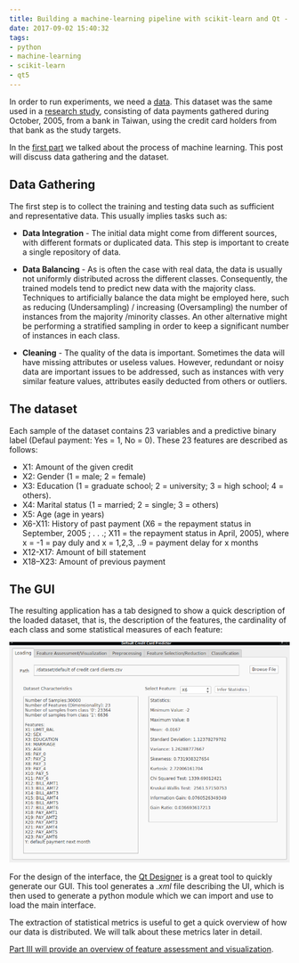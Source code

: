 ```yaml
---
title: Building a machine-learning pipeline with scikit-learn and Qt - Part II
date: 2017-09-02 15:40:32
tags: 
- python
- machine-learning
- scikit-learn
- qt5
---
```


In order to run experiments, we need a [data](https://archive.ics.uci.edu/ml/datasets/default+of+credit+card+clients). This dataset was the same used in a [research study](http://www.sciencedirect.com/science/article/pii/S0957417407006719), consisting of data payments gathered during October, 2005, from a bank in Taiwan, using the credit card holders from that bank as the study targets. 

In the [first part](/2017/09/02/ml-pipeline-1/) we talked about the process of machine learning. This post will discuss data gathering and the dataset.

## Data Gathering

The first step is to collect the training and testing data such as sufficient and representative data. This usually implies tasks such as:

* **Data Integration** - The initial data might come from different sources, with different formats or duplicated data. This step is important to create a single repository of data.

* **Data Balancing** - As is often the case with real data, the data is usually not uniformly distributed across the different classes. Consequently, the trained models tend to predict new data with the majority class. Techniques to artificially balance the data might be employed here, such as reducing (Undersampling) / increasing (Oversampling) the number of instances from the majority /minority classes. An other alternative might be performing a stratified sampling in order to keep a significant number of instances in each class.

* **Cleaning** - The quality of the data is important. Sometimes the data will have missing attributes or useless values. However, redundant or noisy data are important issues to be addressed, such as instances with very similar feature values, attributes easily deducted from others or outliers.

## The dataset

Each sample of the dataset contains 23 variables and a predictive binary label (Defaul payment: Yes = 1, No = 0). These 23 features are described as follows:

* X1: Amount of the given credit
* X2: Gender (1 = male; 2 = female)
* X3: Education (1 = graduate school; 2 = university; 3 = high school; 4 = others).
* X4: Marital status (1 = married; 2 = single; 3 = others)
* X5: Age (age in years)
* X6-X11: History of past payment (X6 = the repayment status in September, 2005 ; . . .; X11 = the repayment status in April, 2005), where x = -1 = pay duly and x = 1,2,3, ..9 = payment delay for x months
* X12-X17: Amount of bill statement
* X18–X23: Amount of previous payment

## The GUI

The resulting application has a tab designed to show a quick description of the loaded dataset, that is, the description of the features, the cardinality of each class and some statistical measures of each feature: 

![](/images/ml-pipeline/loading.png)

For the design of the interface, the [Qt Designer](http://doc.qt.io/qt-5/qtdesigner-manual.html) is a great tool to quickly generate our GUI. This tool generates a *.xml* file describing the UI, which is then used to generate a python module which we can import and use to load the main interface. 

The extraction of statistical metrics is useful to get a quick overview of how our data is distributed. We will talk about these metrics later in detail.

[Part III will provide an overview of feature assessment and  visualization](/2017/09/03/ml-pipeline-3/).

